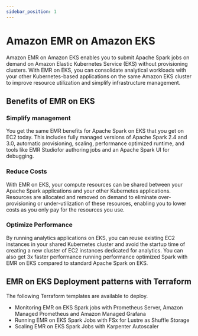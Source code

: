 ```yaml
---
sidebar_position: 1
---
```


# Amazon EMR on Amazon EKS
Amazon EMR on Amazon EKS enables you to submit Apache Spark jobs on demand on Amazon Elastic Kubernetes Service (EKS) without provisioning clusters. With EMR on EKS, you can consolidate analytical workloads with your other Kubernetes-based applications on the same Amazon EKS cluster to improve resource utilization and simplify infrastructure management.

## Benefits of EMR on EKS

### Simplify management
You get the same EMR benefits for Apache Spark on EKS that you get on EC2 today. This includes fully managed versions of Apache Spark 2.4 and 3.0, automatic provisioning, scaling, performance optimized runtime, and tools like EMR Studiofor authoring jobs and an Apache Spark UI for debugging.

### Reduce Costs
With EMR on EKS, your compute resources can be shared between your Apache Spark applications and your other Kubernetes applications. Resources are allocated and removed on demand to eliminate over-provisioning or under-utilization of these resources, enabling you to lower costs as you only pay for the resources you use.

### Optimize Performance
By running analytics applications on EKS, you can reuse existing EC2 instances in your shared Kubernetes cluster and avoid the startup time of creating a new cluster of EC2 instances dedicated for analytics. You can also get 3x faster performance running performance optimized Spark with EMR on EKS compared to standard Apache Spark on EKS.

## EMR on EKS Deployment patterns with Terraform

The following Terraform templates are available to deploy.

- Monitoring EMR on EKS Spark jobs with Prometheus Server, Amazon Managed Prometheus and Amazon Managed Grafana
- Running EMR on EKS Spark Jobs with FSx for Lustre as Shuffle Storage
- Scaling EMR on EKS Spark Jobs with Karpenter Autoscaler
